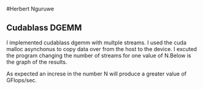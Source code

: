 #Herbert Nguruwe 
## Cudablass DGEMM

I implemented  cudablass dgemm with multple streams.  I used the cuda malloc asynchonus to copy data over from the host to the device. I excuted the program  changing the number of streams for one value of N.Below is the graph of the results.



As expected an increse in the number N will  produce a greater value of GFlops/sec.